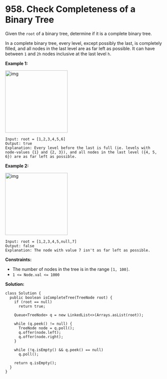 # 958. Check Completeness of a Binary Tree

Given the `root` of a binary tree, determine if it is a complete binary tree.

In a complete binary tree, every level, except possibly the last, is completely filled, and all nodes in the last level are as far left as possible. It can have between `1` and `2h` nodes inclusive at the last level `h`.

**Example 1:**

<img src="https://assets.leetcode.com/uploads/2018/12/15/complete-binary-tree-1.png" alt="img" style="height: 200px; width: 200px;"/>

```
Input: root = [1,2,3,4,5,6]
Output: true
Explanation: Every level before the last is full (ie. levels with node-values {1} and {2, 3}), and all nodes in the last level ({4, 5, 6}) are as far left as possible.
```
**Example 2:**

<img src="https://assets.leetcode.com/uploads/2018/12/15/complete-binary-tree-2.png" alt="img" style="height: 200px; width: 200px;"/>

```
Input: root = [1,2,3,4,5,null,7]
Output: false
Explanation: The node with value 7 isn't as far left as possible.
``` 

**Constraints:**

* The number of nodes in the tree is in the range `[1, 100]`.
* `1 <= Node.val <= 1000`

**Solution:**
```
class Solution {
  public boolean isCompleteTree(TreeNode root) {
    if (root == null)
      return true;

    Queue<TreeNode> q = new LinkedList<>(Arrays.asList(root));

    while (q.peek() != null) {
      TreeNode node = q.poll();
      q.offer(node.left);
      q.offer(node.right);
    }

    while (!q.isEmpty() && q.peek() == null)
      q.poll();

    return q.isEmpty();
  }
}
```
